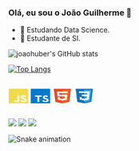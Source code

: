 ### Olá, eu sou o João Guilherme 👋

- 🌱 Estudando Data Science.
- 🌱 Estudante de SI.

![joaohuber's GitHub stats](https://github-readme-stats.vercel.app/api?username=joaohuber&show_icons=true&theme=radical)

[![Top Langs](https://github-readme-stats.vercel.app/api/top-langs/?username=joaohuber&layout=compact&theme=radical)](https://github.com/joaohuber/github-readme-stats)

<div style="display: inline_block"><br>
  <img align="center" alt="Rafa-Js" height="30" width="40" src="https://raw.githubusercontent.com/devicons/devicon/master/icons/javascript/javascript-plain.svg">
  <img align="center" alt="Rafa-Ts" height="30" width="40" src="https://raw.githubusercontent.com/devicons/devicon/master/icons/typescript/typescript-plain.svg">
  <img align="center" alt="Rafa-HTML" height="30" width="40" src="https://raw.githubusercontent.com/devicons/devicon/master/icons/html5/html5-original.svg">
  <img align="center" alt="Rafa-CSS" height="30" width="40" src="https://raw.githubusercontent.com/devicons/devicon/master/icons/css3/css3-original.svg">
 
   ##
 
<div> 
  <a href="https://instagram.com/joao.huber" target="_blank"><img src="https://img.shields.io/badge/-Instagram-%23E4405F?style=for-the-badge&logo=instagram&logoColor=white" target="_blank"></a>
  <a href = "mailto:jghuberaz@gmail.com"><img src="https://img.shields.io/badge/-Gmail-%23333?style=for-the-badge&logo=gmail&logoColor=white" target="_blank"></a>
  <a href="https://www.linkedin.com/in/joaohuber/" target="_blank"><img src="https://img.shields.io/badge/-LinkedIn-%230077B5?style=for-the-badge&logo=linkedin&logoColor=white" target="_blank"></a> 
  
</div> 
  
![Snake animation](https://github.com/joaohuber/joaohuber/blob/output/github-contribution-grid-snake.svg)
